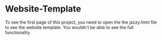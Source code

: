 # Website-Template

To see the first page of this project, you need to open the the jazzy.html file to see the website template. You wouldn't be able to see the full functionality